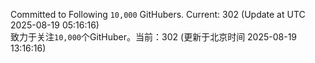 Committed to Following `10,000` GitHubers. Current: <!-- FOLLOWING_COUNT -->302<!-- FOLLOWING_COUNT --> (Update at UTC <!-- LAST_UPDATED -->2025-08-19 05:16:16<!-- LAST_UPDATED -->)<br>
致力于关注`10,000`个GitHuber。当前：<!-- FOLLOWING_COUNT -->302<!-- FOLLOWING_COUNT --> (更新于北京时间 <!-- LAST_UPDATED_CST -->2025-08-19 13:16:16<!-- LAST_UPDATED_CST -->)
